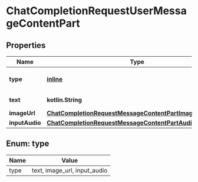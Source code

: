 
# ChatCompletionRequestUserMessageContentPart

## Properties
| Name | Type | Description | Notes |
| ------------ | ------------- | ------------- | ------------- |
| **type** | [**inline**](#Type) | The type of the content part. |  |
| **text** | **kotlin.String** | The text content. |  |
| **imageUrl** | [**ChatCompletionRequestMessageContentPartImageImageUrl**](ChatCompletionRequestMessageContentPartImageImageUrl.md) |  |  |
| **inputAudio** | [**ChatCompletionRequestMessageContentPartAudioInputAudio**](ChatCompletionRequestMessageContentPartAudioInputAudio.md) |  |  |


<a id="Type"></a>
## Enum: type
| Name | Value |
| ---- | ----- |
| type | text, image_url, input_audio |



